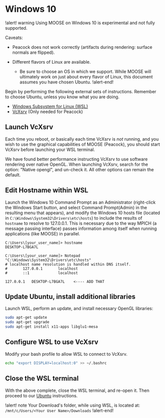 # Windows 10

!alert! warning
Using MOOSE on Windows 10 is experimental and not fully supported.

Caveats:

- Peacock does not work correctly (artifacts during rendering: surface normals are flipped).
- Different flavors of Linux are available.

    - Be sure to choose an OS in which we support. While MOOSE will ultimately work on just about every flavor of Linux, this document assumes you have chosen Ubuntu.
!alert-end!

Begin by performing the following external sets of instructions. Remember to choose Ubuntu, unless you know what you are doing.

- [Windows Subsystem for Linux (WSL)](https://msdn.microsoft.com/en-us/commandline/wsl/install_guide)
- [VcXsrv](https://sourceforge.net/projects/vcxsrv/reviews/) (Only needed for Peacock)

## Launch VcXsrv

Each time you reboot, or basically each time VcXsrv is *not* running, and you wish to use the graphical capabilities of MOOSE (Peacock), you should start VcXsrv before launching your WSL terminal.

We have found better performance instructing VcXsrv to use software rendering over native OpenGL. When launching VcXsrv, search for the option: "Native opengl", and un-check it. All other options can remain the default.

## Edit Hostname within WSL

Launch the Windows 10 Command Prompt as an Administrator (right-click the Windows Start button, and select Command Prompt(Admin) in the resulting menu that appears), and modify the Windows 10 hosts file (located in `C:\Windows\System32\Drivers\etc\hosts`) to include the results of `hostname` to resolve to 127.0.0.1. This is necessary due to the way
MPICH (a message passing interface) passes information among itself when running applications (like MOOSE) in parallel.

```
C:\Users\[your_user_name]> hostname
DESKTOP-L7BGA7L

C:\Users\[your_user_name]> Notepad "C:\Windows\System32\Drivers\etc\hosts"
# localhost name resolution is handled within DNS itself.
#       127.0.0.1       localhost
#       ::1             localhost

127.0.0.1   DESKTOP-L7BGA7L    <---- ADD THAT
```

## Update Ubuntu, install additional libraries

Launch WSL, perform an update, and install necessary OpenGL libraries:

```bash
sudo apt-get update
sudo apt-get upgrade
sudo apt-get install x11-apps libglu1-mesa
```

## Configure WSL to use VcXsrv

Modify your bash profile to allow WSL to connect to VcXsrv.

```bash
echo "export DISPLAY=localhost:0" >> ~/.bashrc
```

## Close the WSL terminal

With the above complete, close the WSL terminal, and re-open it. Then proceed to our [Ubuntu](getting_started/installation/ubuntu.md) instructions.

!alert! note
Your Download's folder, while using WSL, is located at: `/mnt/c/Users/<Your User Name>/Downloads`
!alert-end!
